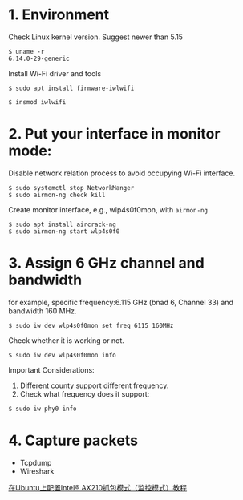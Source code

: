 # 1. Environment
Check Linux kernel version. Suggest newer than 5.15
``` console
$ uname -r
6.14.0-29-generic
```

Install Wi-Fi driver and tools
``` console
$ sudo apt install firmware-iwlwifi
```

``` console
$ insmod iwlwifi
```

# 2. Put your interface in monitor mode:
Disable network relation process to avoid occupying Wi-Fi interface.
``` console
$ sudo systemctl stop NetworkManger
$ sudo airmon-ng check kill
```

Create monitor interface, e.g., wlp4s0f0mon, with `airmon-ng`
``` console
$ sudo apt install aircrack-ng
$ sudo airmon-ng start wlp4s0f0
```

# 3. Assign 6 GHz channel and bandwidth
for example, specific frequency:6.115 GHz (bnad 6, Channel 33) and bandwidth 160 MHz.
``` console
$ sudo iw dev wlp4s0f0mon set freq 6115 160MHz
```

Check whether it is working or not.
``` console
$ sudo iw dev wlp4s0f0mon info
```

Important Considerations:
1. Different county support different frequency.
2. Check what frequency does it support:
``` console
$ sudo iw phy0 info
```

# 4. Capture packets
* Tcpdump
* Wireshark

[在Ubuntu上配置Intel® AX210抓包模式（监控模式）教程](https://blog.csdn.net/weixin_47877869/article/details/146399736)